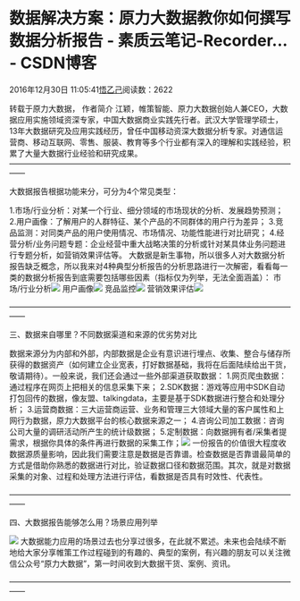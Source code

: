 
# 数据解决方案：原力大数据教你如何撰写数据分析报告 - 素质云笔记-Recorder... - CSDN博客

2016年12月30日 11:05:41[悟乙己](https://me.csdn.net/sinat_26917383)阅读数：2622


转载于原力大数据，
作者简介
江颖，帷策智能、原力大数据创始人兼CEO，大数据应用实施领域资深专家，中国大数据商业实践先行者。武汉大学管理学硕士，13年大数据研究及应用实践经历，曾任中国移动资深大数据分析专家。对通信运营商、移动互联网、零售、服装、教育等多个行业都有深入的理解和实践经验，积累了大量大数据行业经验和研究成果。
——————————————————————————————————————

大数据报告根据功能来分，可分为4个常见类型：

1.市场/行业分析：对某一个行业、细分领域的市场现状的分析、发展趋势预测；
2.用户画像：了解用户的人群特征、某个产品的不同群体的用户行为差异；
3.竞品监测：对同类产品的用户使用情况、市场情况、功能性能进行对比研究；
4.经营分析/业务问题专题：企业经营中重大战略决策的分析或针对某具体业务问题进行专题分析，如营销效果评估等。
大数据是新生事物，所以很多人对大数据分析报告缺乏概念，所以我来对4种典型分析报告的分析思路进行一次解密，看看每一类的数据分析报告到底需要包括哪些因素（指标仅为列举，无法全面涵盖）：
市场/行业分析![](http://mmbiz.qpic.cn/mmbiz_png/ibuUkXNgMSCglicfNekzJuicXxDqD6MmHVNGqtnnuicoCmY3cbChM3ToAeacibLP5KL0cyME6kNIcFh4MjmXY8JqTNA/640?wx_fmt=png&tp=webp&wxfrom=5&wx_lazy=1)
用户画像![](http://mmbiz.qpic.cn/mmbiz_png/ibuUkXNgMSCglicfNekzJuicXxDqD6MmHVN37MIwJWjBMPsFvfGHILqfWU78kUH4FgSoutVNqdyVZR3ugdKPkS2Dw/640?wx_fmt=png&tp=webp&wxfrom=5&wx_lazy=1)
竞品监控![](http://mmbiz.qpic.cn/mmbiz_png/ibuUkXNgMSCglicfNekzJuicXxDqD6MmHVNdbbOIdDPTqsDYicyqZcJURpqLmGUBicEPxHh2Evtmt9BKxUWMreV0uEg/640?wx_fmt=png&tp=webp&wxfrom=5&wx_lazy=1)
营销效果评估![](http://mmbiz.qpic.cn/mmbiz_png/ibuUkXNgMSCglicfNekzJuicXxDqD6MmHVNBPdBwk0C5Gpx0tfY9bdJtRRetWiaDkFILUj6SvWczeTbrjQOGuFWWBw/640?wx_fmt=png&tp=webp&wxfrom=5&wx_lazy=1)

——————————————————————————————————————

三、数据来自哪里？不同数据渠道和来源的优劣势对比

数据来源分为内部和外部，内部数据是企业有意识进行埋点、收集、整合与储存所获得的数据资产（如何建立企业宽表，打好数据基础，我将在后面陆续给出干货，敬请期待）。一般来说，我们还会通过一些外部渠道获取数据：
1.网页爬虫数据：通过程序在网页上把相关的信息采集下来；
2.SDK数据：游戏等应用中SDK自动打包回传的数据，像友盟、talkingdata，主要是基于SDK数据进行整合和处理分析；
3.运营商数据：三大运营商运营、业务和管理三大领域大量的客户属性和上网行为数据，原力大数据平台的核心数据来源之一；
4.咨询公司加工数据：咨询公司大量的调研活动所产生的统计级数据；
5.定制数据：向数据拥有者/采集者提需求，根据你具体的条件再进行数据的采集工作；![](http://mmbiz.qpic.cn/mmbiz_png/ibuUkXNgMSCglicfNekzJuicXxDqD6MmHVNAEhibav5dYmxx83AhG5sdp52kYJ3WawHtKRVT6tUaVhYRHibSVh9Kxqw/640?wx_fmt=png&tp=webp&wxfrom=5&wx_lazy=1)
一份报告的价值很大程度收数据源质量影响，因此我们需要注意是数据是否靠谱。检查数据是否靠谱最简单的方式是借助你熟悉的数据进行对比，验证数据口径和数据范围。其次，就是对数据采集的对象、过程和处理方法进行评估，看数据是否具有时效性、代表性。

——————————————————————————————————————

四、大数据报告能够怎么用？场景应用列举

![](http://mmbiz.qpic.cn/mmbiz_png/ibuUkXNgMSCglicfNekzJuicXxDqD6MmHVNm7KmicR6rdv06iaoB2PsCTL7cvzJh6ickgibVGjWEtG7ibh18iblVZAJssbw/640?wx_fmt=png&tp=webp&wxfrom=5&wx_lazy=1)
大数据能力应用的场景过去也分享过很多，在此就不累述。未来也会陆续不断地给大家分享帷策工作过程碰到的有趣的、典型的案例，有兴趣的朋友可以关注微信公众号“原力大数据”，第一时间收到大数据干货、案例、资讯。

——————————————————————————————————————



